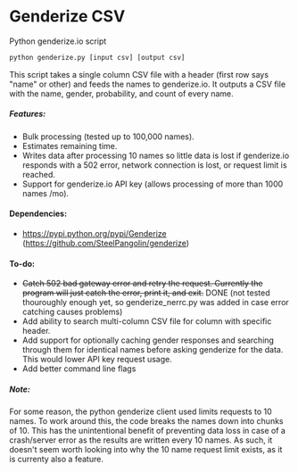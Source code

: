 # Genderize CSV

Python genderize.io script

```sh
python genderize.py [input csv] [output csv]
```

This script takes a single column CSV file with a header (first row says "name" or other) and feeds the names to genderize.io. It outputs a CSV file with the name, gender, probability, and count of every name.

##### Features:
- Bulk processing (tested up to 100,000 names).
- Estimates remaining time.
- Writes data after processing 10 names so little data is lost if genderize.io responds with a 502 error, network connection is lost, or request limit is reached.
- Support for genderize.io API key (allows processing of more than 1000 names /mo).

#### Dependencies:
- https://pypi.python.org/pypi/Genderize (https://github.com/SteelPangolin/genderize)

#### To-do:
- ~~Catch 502 bad gateway error and retry the request. Currently the program will just catch the error, print it, and exit.~~ DONE (not tested thouroughly enough yet, so genderize_nerrc.py was added in case error catching causes problems)
- Add ability to search multi-column CSV file for column with specific header.
- Add support for optionally caching gender responses and searching through them for identical names before asking genderize for the data. This would lower API key request usage.
- Add better command line flags

##### Note:
For some reason, the python genderize client used limits requests to 10 names. To work around this, the code breaks the names down into chunks of 10. This has the unintentional benefit of preventing data loss in case of a crash/server error as the results are written every 10 names. As such, it doesn't seem worth looking into why the 10 name request limit exists, as it is currenty also a feature.